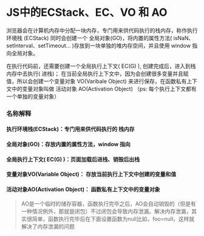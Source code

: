 # JS中的ECStack、EC、VO 和 AO

 浏览器会在计算机内存中分配一块内存，专门用来供代码执行的栈内存，称作执行环境栈 (ECStack) 同时会创建一个 全局对象(GO)，将内置的属性方法( isNaN、setInterval、setTimeout... )存放到一块单独的堆内存空间，并且使用 window 指向全局对象。

在执行代码前，还需要创建一个全局执行上下文( EC(G) ), 创建完成后，进入到栈内存中去执行( 进栈)； 在当前全局执行上下文中，因为会创建很多变量并且赋值，所以会创建一个变量对象 VO(Varibale Object) 来进行保存，在函数私有上下文中的变量对象叫做 活动对象 AO(Activation Object) （ps: 每个执行上下文都有一个单独的变量对象）

### 名称解释
#### 执行环境栈(ECStack)：专门用来供代码执行的 栈内存
#### 全局对象(GO)：存放内置的属性方法，window 指向
#### 全局执行上下文( EC(G) )：页面加载后进栈、销毁后出栈
#### 变量对象VO(Variable Object)： 存放当前执行上下文中创建的变量和值
#### 活动对象AO(Activation Object)： 函数私有上下文中的变量对象

> AO是一个临时的储存容器，函数执行完毕之后，AO会自动销毁的（但是有一种情况例外，那就是闭包）不过闭包会导致内存泄漏。解决内存泄漏，其实很简单，函数执行完毕后在下面设置函数为null比如，foo=null，这样就解决了内存泄漏的问题
